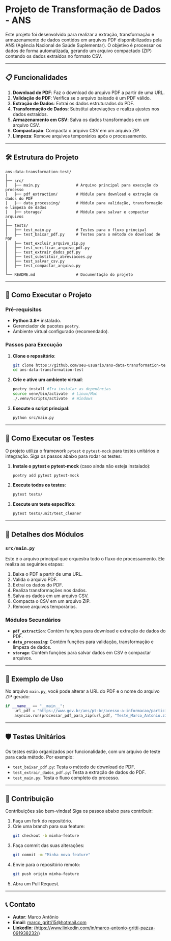 # Projeto de Transformação de Dados - ANS

Este projeto foi desenvolvido para realizar a extração, transformação e armazenamento de dados contidos em arquivos PDF disponibilizados pela ANS (Agência Nacional de Saúde Suplementar). O objetivo é processar os dados de forma automatizada, gerando um arquivo compactado (ZIP) contendo os dados extraídos no formato CSV.

---

## 📋 Funcionalidades

1. **Download de PDF**: Faz o download do arquivo PDF a partir de uma URL.
2. **Validação de PDF**: Verifica se o arquivo baixado é um PDF válido.
3. **Extração de Dados**: Extrai os dados estruturados do PDF.
4. **Transformação de Dados**: Substitui abreviações e realiza ajustes nos dados extraídos.
5. **Armazenamento em CSV**: Salva os dados transformados em um arquivo CSV.
6. **Compactação**: Compacta o arquivo CSV em um arquivo ZIP.
7. **Limpeza**: Remove arquivos temporários após o processamento.

---

## 🛠️ Estrutura do Projeto

```
ans-data-transformation-test/
│
├── src/
│   ├── main.py                # Arquivo principal para execução do processo
│   ├── pdf_extraction/        # Módulo para download e extração de dados do PDF
│   ├── data_processing/       # Módulo para validação, transformação e limpeza de dados
│   ├── storage/               # Módulo para salvar e compactar arquivos
│
├── tests/
│   ├── test_main.py           # Testes para o fluxo principal
│   ├── test_baixar_pdf.py     # Testes para o método de download de PDF
│   ├── test_excluir_arquivo_zip.py
│   ├── test_verificar_arquivo_pdf.py
│   ├── test_extrair_dados_pdf.py
│   ├── test_substituir_abreviacoes.py
│   ├── test_salvar_csv.py
│   ├── test_compactar_arquivo.py
│
└── README.md                  # Documentação do projeto
```

---

## 🚀 Como Executar o Projeto

### Pré-requisitos

- **Python 3.8+** instalado.
- Gerenciador de pacotes `poetry`.
- Ambiente virtual configurado (recomendado).

### Passos para Execução

1. **Clone o repositório**:
   ```bash
   git clone https://github.com/seu-usuario/ans-data-transformation-test.git
   cd ans-data-transformation-test
   ```

2. **Crie e ative um ambiente virtual**:
   ```bash
   poetry install #Ira instalar as depenências
   source venv/bin/activate  # Linux/Mac
   ./.venv/Scripts/activate  # Windows
   ```
3. **Execute o script principal**:
   ```bash
   python src/main.py
   ```

---

## 🧪 Como Executar os Testes

O projeto utiliza o framework `pytest` e `pytest-mock` para testes unitários e integração. Siga os passos abaixo para rodar os testes:

1. **Instale o pytest e pytest-mock** (caso ainda não esteja instalado):
   ```bash
   poetry add pytest pytest-mock
   ```

2. **Execute todos os testes**:
   ```bash
   pytest tests/
   ```

3. **Execute um teste específico**:
   ```bash
   pytest tests/unit/test_cleaner
   ```

---

## 📂 Detalhes dos Módulos

### `src/main.py`

Este é o arquivo principal que orquestra todo o fluxo de processamento. Ele realiza as seguintes etapas:
1. Baixa o PDF a partir de uma URL.
2. Valida o arquivo PDF.
3. Extrai os dados do PDF.
4. Realiza transformações nos dados.
5. Salva os dados em um arquivo CSV.
6. Compacta o CSV em um arquivo ZIP.
7. Remove arquivos temporários.

### Módulos Secundários

- **`pdf_extraction`**: Contém funções para download e extração de dados do PDF.
- **`data_processing`**: Contém funções para validação, transformação e limpeza de dados.
- **`storage`**: Contém funções para salvar dados em CSV e compactar arquivos.

---

## 📜 Exemplo de Uso

No arquivo `main.py`, você pode alterar a URL do PDF e o nome do arquivo ZIP gerado:

```python
if __name__ == "__main__":
    url_pdf = "https://www.gov.br/ans/pt-br/acesso-a-informacao/participacao-da-sociedade/atualizacao-do-rol-de-procedimentos/Anexo_I_Rol_2021RN_465.2021_RN627L.2024.pdf"
    asyncio.run(processar_pdf_para_zip(url_pdf, "Teste_Marco_Antonio.zip"))
```

---

## 🛡️ Testes Unitários

Os testes estão organizados por funcionalidade, com um arquivo de teste para cada método. Por exemplo:
- `test_baixar_pdf.py`: Testa o método de download de PDF.
- `test_extrair_dados_pdf.py`: Testa a extração de dados do PDF.
- `test_main.py`: Testa o fluxo completo do processo.

---

## 📖 Contribuição

Contribuições são bem-vindas! Siga os passos abaixo para contribuir:
1. Faça um fork do repositório.
2. Crie uma branch para sua feature:
   ```bash
   git checkout -b minha-feature
   ```
3. Faça commit das suas alterações:
   ```bash
   git commit -m "Minha nova feature"
   ```
4. Envie para o repositório remoto:
   ```bash
   git push origin minha-feature
   ```
5. Abra um Pull Request.

---

## 📞 Contato

- **Autor**: Marco Antônio
- **Email**: marco_gritti15@hotmail.com
- **LinkedIn**: (https://www.linkedin.com/in/marco-antonio-gritti-pazza-091938232/)
